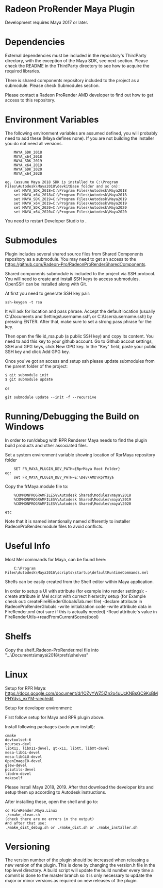 # Radeon ProRender Maya Plugin

Development requires Maya 2017 or later.

Dependencies
============

External dependencies must be included in the repository's ThirdParty directory, with the exception of the Maya SDK, see next section.
Please check the README in the ThirdParty directory to see  how to acquire the required libraries.

There is shared components repository included to the project as a submodule. Please check Submodules section.

Please contact a Radeon ProRender AMD developer to find out how to get access to this repository.

Environment Variables
=====================

The following environment variables are assumed defined, you will probably need to add these (Maya defines none).
If you are not building the installer you do not need all versions.

```
	MAYA_SDK_2018
	MAYA_x64_2018
	MAYA_SDK_2019
	MAYA_x64_2019
	MAYA_SDK_2020
	MAYA_x64_2020

eg. (assume Maya 2018 SDK is installed to C:\Program Files\Autodesk\Maya2018\devkitBase folder and so on):
	set MAYA_SDK_2018=C:\Program Files\Autodesk\Maya2018
	set MAYA_x64_2018=C:\Program Files\Autodesk\Maya2018
	set MAYA_SDK_2019=C:\Program Files\Autodesk\Maya2019
	set MAYA_x64_2019=C:\Program Files\Autodesk\Maya2019
	set MAYA_SDK_2020=C:\Program Files\Autodesk\Maya2020
	set MAYA_x64_2020=C:\Program Files\Autodesk\Maya2020
```

You need to restart Developer Studio to .

Submodules
=====================
Plugin includes several shared source files from Shared Components repository as a submodule. You may need to get an
access to the https://github.com/Radeon-Pro/RadeonProRenderSharedComponents.

Shared components submodule is included to the project via SSH protocol. You will need to create and install SSH keys
to access submodules. OpenSSH can be installed along with Git.

At first you need to generate SSH key pair:

```
ssh-keygen -t rsa

```
It will ask for location and pass phrase. Accept the default location (usually C:\Documents and Settings\username\.ssh\ or
C:\Users\username\.ssh) by pressing ENTER. After that, make sure to set a strong pass phrase for the key.

Then open the file id_rsa.pub (a public SSH key) and copy its content. You need to add this key to your github account.
Go to Github accout settings, SSH and GPG keys, click New GPG key. In the "Key" field, paste your public SSH key and
click Add GPG key.



Once you've got an access and setup ssh please update submodules from the parent folder of the project:

```
$ git submodule init
$ git submodule update

```

or 

`git submodule update --init -f --recursive`


Running/Debugging the Build on Windows
======================================

In order to run/debug with RPR Renderer Maya needs to find the plugin build products and other associated files.

Set a system environment variable showing location of RprMaya repository folder

```
	SET FR_MAYA_PLUGIN_DEV_PATH={RprMaya Root Folder}
eg:
	set FR_MAYA_PLUGIN_DEV_PATH=E:\Dev\AMD\RprMaya
```

Copy the frMaya.module file to:

```
	%COMMONPROGRAMFILES%\Autodesk Shared\Modules\maya\2018
	%COMMONPROGRAMFILES%\Autodesk Shared\Modules\maya\2019
	%COMMONPROGRAMFILES%\Autodesk Shared\Modules\maya\2020
```
	etc

Note that it is named intentionally named differently to installer RadeonProRender.module files to avoid conflicts.

Useful Info
===========

Most Mel commands for Maya, can be found here:

```
	C:\Program Files\Autodesk\Maya2016\scripts\startup\defaultRuntimeCommands.mel
```

Shelfs can be easily created from the Shelf editor within Maya application.

In order to setup a UI with attribute (for example into render settings):
-create attribute in Mel script with correct hierarchy setup (for Example check out: createFireREnderGlobalsTab.mel file)
-declare attribute in RadeonProRenderGlobals
-write initialization code
-write attribute data in FireRender.xml (not sure if this is actually needed)
-Read attribute's value in FireRenderUtils->readFromCurrentScene(bool)

Shelfs
======
Copy the shelf_Radeon-ProRender.mel file into "...\Documents\maya\2018\prefs\shelves"

Linux
=====

Setup for RPR Maya: https://docs.google.com/document/d/1OZvYWZ5IZn2o4uUcKNBsGC9KxBMPHYdys_exYM-vieg/edit

Setup for developer environment:

First follow setup for Maya and RPR plugin above.

Install following packages (sudo yum install):

```
cmake
devtoolset-6
ncurses-devl
libX11, libX11-devel, qt-x11, libXt, libXt-devel
mesa-libGL-devel
mesa-libGLU-devel
OpenImageIO-devel
glew-devel
pciutils-devel
libdrm-devel
makeself

```

Please install Maya 2018, 2019.
After that download the developer kits and setup them up according to Autodesk instructions.

After installing these, open the shell and go to:

```
cd FireRender.Maya.Linux
./cmake_clean.sh
(check there are no errors in the output)
And after that use:
./make_dist_debug.sh or ./make_dist.sh or ./make_installer.sh

```

Versioning
==========

The version number of the plugin should be increased when releasing a new version of the plugin. This is done by
changing the version.h file in the top level directory. A build script will update the build number every time
a commit is done to the master branch so it is only necessary to update the major or minor versions as required
on new releases of the plugin.

